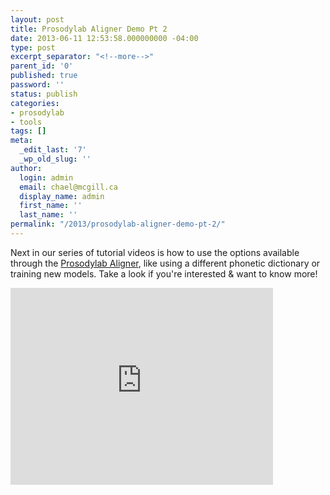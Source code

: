 ```yaml
---
layout: post
title: Prosodylab Aligner Demo Pt 2
date: 2013-06-11 12:53:58.000000000 -04:00
type: post
excerpt_separator: "<!--more-->"
parent_id: '0'
published: true
password: ''
status: publish
categories:
- prosodylab
- tools
tags: []
meta:
  _edit_last: '7'
  _wp_old_slug: ''
author:
  login: admin
  email: chael@mcgill.ca
  display_name: admin
  first_name: ''
  last_name: ''
permalink: "/2013/prosodylab-aligner-demo-pt-2/"
---
```

Next in our series of tutorial videos is how to use the options available through the [Prosodylab Aligner](https://github.com/kylebgorman/Prosodylab-Aligner), like using a different phonetic dictionary or training new models. Take a look if you're interested & want to know more!

<iframe width="420" height="315" src="http://www.youtube.com/embed/P74skJMpY-0" frameborder="0" allowfullscreen></iframe>

